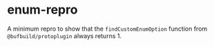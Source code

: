# enum-repro

A minimum repro to show that the `findCustomEnumOption` function from `@bufbuild/protoplugin` always returns 1.
